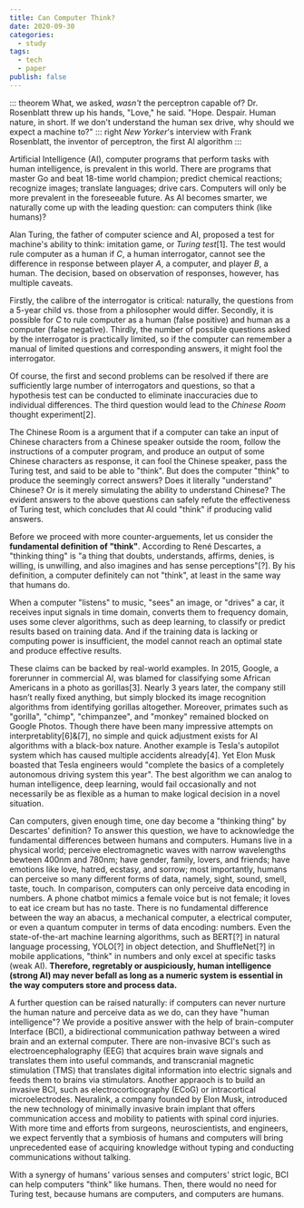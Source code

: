 ```yaml
---
title: Can Computer Think?
date: 2020-09-30
categories:
  - study
tags:
  - tech
  - paper
publish: false
---
```


::: theorem
What, we asked, _wasn't_ the perceptron capable of? Dr. Rosenblatt threw up his hands, "Love," he said. "Hope. Despair. Human nature, in short. If we don't understand the human sex drive, why should we expect a machine to?"
::: right
_New Yorker_'s interview with Frank Rosenblatt, the inventor of perceptron, the first AI algorithm
:::

<!-- more -->

Artificial Intelligence (AI), computer programs that perform tasks with human intelligence, is prevalent in this world. There are programs that master Go and beat 18-time world champion; predict chemical reactions; recognize images; translate languages; drive cars. Computers will only be more prevalent in the foreseeable future. As AI becomes smarter, we naturally come up with the leading question: can computers think (like humans)?

Alan Turing, the father of computer science and AI, proposed a test for machine's ability to think: imitation game, or _Turing test_[1]. The test would rule computer as a human if $C$, a human interrogator, cannot see the difference in response between player $A$, a computer, and player $B$, a human. The decision, based on observation of responses, however, has multiple caveats.

Firstly, the calibre of the interrogator is critical: naturally, the questions from a 5-year child vs. those from a philosopher would differ. Secondly, it is possible for $C$ to rule computer as a human (false positive) and human as a computer (false negative). Thirdly, the number of possible questions asked by the interrogator is practically limited, so if the computer can remember a manual of limited questions and corresponding answers, it might fool the interrogator.

Of course, the first and second problems can be resolved if there are sufficiently large number of interrogators and questions, so that a hypothesis test can be conducted to eliminate inaccuracies due to individual differences. The third question would lead to the _Chinese Room_ thought experiment[2].

The Chinese Room is a argument that if a computer can take an input of Chinese characters from a Chinese speaker outside the room, follow the instructions of a computer program, and produce an output of some Chinese characters as response, it can fool the Chinese speaker, pass the Turing test, and said to be able to "think". But does the computer "think" to produce the seemingly correct answers? Does it literally "understand" Chinese? Or is it merely simulating the ability to understand Chinese? The evident answers to the above questions can safely refute the effectiveness of Turing test, which concludes that AI could "think" if producing valid answers.

Before we proceed with more counter-arguements, let us consider the **fundamental definition of "think"**. According to René Descartes, a "thinking thing" is "a thing that doubts, understands, affirms, denies, is willing, is unwilling, and also imagines and has sense perceptions"[?]. By his definition, a computer definitely can not "think", at least in the same way that humans do.

When a computer "listens" to music, "sees" an image, or "drives" a car, it receives input signals in time domain, converts them to frequency domain, uses some clever algorithms, such as deep learning, to classify or predict results based on training data. And if the training data is lacking or computing power is insufficient, the model cannot reach an optimal state and produce effective results.

These claims can be backed by real-world examples. In 2015, Google, a forerunner in commercial AI, was blamed for classifying some African Americans in a photo as gorillas[3]. Nearly 3 years later, the company still hasn’t really fixed anything, but simply blocked its image recognition algorithms from identifying gorillas altogether. Moreover, primates such as "gorilla", "chimp", "chimpanzee", and "monkey" remained blocked on Google Photos. Though there have been many impressive attempts on interpretablity[6]&[7], no simple and quick adjustment exists for AI algorithms with a black-box nature. Another example is Tesla's autopilot system which has caused multiple accidents already[4]. Yet Elon Musk boasted that Tesla engineers would "complete the basics of a completely autonomous driving system this year". The best algorithm we can analog to human intelligence, deep learning, would fail occasionally and not necessarily be as flexible as a human to make logical decision in a novel situation.

Can computers, given enough time, one day become a "thinking thing" by Descartes' definition? To answer this question, we have to acknowledge the fundamental differences between humans and computers. Humans live in a physical world; perceive electromagnetic waves with narrow wavelengths bewteen 400nm and 780nm; have gender, family, lovers, and friends; have emotions like love, hatred, ecstasy, and sorrow; most importantly, humans can perceive so many different forms of data, namely, sight, sound, smell, taste, touch. In comparison, computers can only perceive data encoding in numbers. A phone chatbot mimics a female voice but is not female; it loves to eat ice cream but has no taste. There is no fundamental difference between the way an abacus, a mechanical computer, a electrical computer, or even a quantum computer in terms of data encoding: numbers. Even the state-of-the-art machine learning algorithms, such as BERT[?] in natural language processing, YOLO[?] in object detection, and ShuffleNet[?] in mobile applications, "think" in numbers and only excel at specific tasks (weak AI). **Therefore, regretably or auspiciously, human intelligence (strong AI) may never befall as long as a numeric system is essential in the way computers store and process data.**

A further question can be raised naturally: if computers can never nurture the human nature and perceive data as we do, can they have "human intelligence"? We provide a positive answer with the help of brain-computer Interface (BCI), a bidirectional communication pathway between a wired brain and an external computer. There are non-invasive BCI's such as electroencephalography (EEG) that acquires brain wave signals and translates them into useful commands, and transcranial magnetic stimulation (TMS) that translates digital information into electric signals and feeds them to brains via stimulators. Another appraoch is to build an invasive BCI, such as electrocorticography (ECoG) or intracortical microelectrodes. Neuralink, a company founded by Elon Musk, introduced the new technology of minimally invasive brain implant that offers communication access and mobility to patients with spinal cord injuries. With more time and efforts from surgeons, neuroscientists, and engineers, we expect fervently that a symbiosis of humans and computers will bring unprecedented ease of acquiring knowledge without typing and conducting communications without talking.

With a synergy of humans' various senses and computers' strict logic, BCI can help computers "think" like humans. Then, there would no need for Turing test, because humans are computers, and computers are humans.
